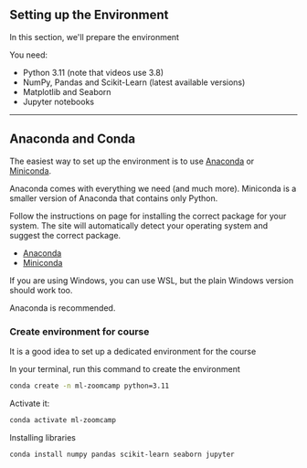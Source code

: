 ##  Setting up the Environment

In this section, we'll prepare the environment


You need:

* Python 3.11 (note that videos use 3.8)
* NumPy, Pandas and Scikit-Learn (latest available versions) 
* Matplotlib and Seaborn
* Jupyter notebooks
---
## Anaconda and Conda

The easiest way to set up the environment is to use [Anaconda](https://www.anaconda.com/products/individual) or
[Miniconda](https://docs.conda.io/en/latest/miniconda.html).

Anaconda comes with everything we need (and much more). 
Miniconda is a smaller version of Anaconda that contains only Python. 

Follow the instructions on page for installing the correct package for your system.
The site will automatically detect your operating system and suggest the correct package.

* [Anaconda](https://www.anaconda.com/products/individual)
* [Miniconda](https://docs.conda.io/en/latest/miniconda.html#latest-miniconda-installer-links)

If you are using Windows, you can use WSL, but the plain Windows version should work too.

Anaconda is recommended.


### Create environment for course

It is a good idea to set up a dedicated environment for the course 

In your terminal, run this command to create the environment

```bash
conda create -n ml-zoomcamp python=3.11
```

Activate it:

```bash
conda activate ml-zoomcamp
```

Installing libraries

```bash
conda install numpy pandas scikit-learn seaborn jupyter
```
